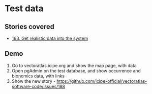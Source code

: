 # Test data

## Stories covered
- [163. Get realistic data into the system](https://github.com/icipe-official/vectoratlas-software-code/issues/163)

## Demo
1. Go to vectoratlas.icipe.org and show the map page, with data
1. Open pgAdmin on the test database, and show occurrence and bionomics data, with links
1. Show the new story - https://github.com/icipe-official/vectoratlas-software-code/issues/188